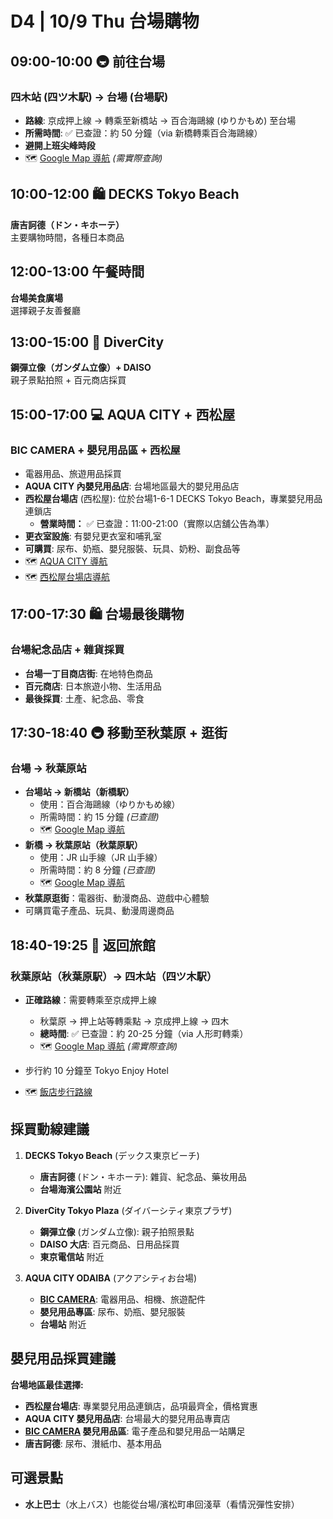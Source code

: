 # D4 | 10/9 Thu 台場購物

## **09:00-10:00** 🚇 前往台場

### 四木站 (四ツ木駅) → 台場 (台場駅)

- **路線**: 京成押上線 → 轉乘至新橋站 → 百合海鷗線 (ゆりかもめ) 至台場
- **所需時間**: ✅ 已查證：約 50 分鐘（via 新橋轉乘百合海鷗線）
- **避開上班尖峰時段**
- 🗺️ [Google Map 導航](https://www.google.com/maps/dir/四ツ木駅/台場駅) *(需實際查詢)*

## **10:00-12:00** 🛍️ DECKS Tokyo Beach

**唐吉訶德（ドン・キホーテ）**  
主要購物時間，各種日本商品

## **12:00-13:00** 午餐時間

**台場美食廣場**  
選擇親子友善餐廳

## **13:00-15:00** 🤖 DiverCity

**鋼彈立像（ガンダム立像）+ DAISO**  
親子景點拍照 + 百元商店採買

## **15:00-17:00** 💻 AQUA CITY + 西松屋

### BIC CAMERA + 嬰兒用品區 + 西松屋

- 電器用品、旅遊用品採買
- **AQUA CITY 內嬰兒用品店**: 台場地區最大的嬰兒用品店
- **西松屋台場店** (西松屋): 位於台場1-6-1 DECKS Tokyo Beach，專業嬰兒用品連鎖店
  - **營業時間：** ✅ 已查證：11:00-21:00（實際以店舖公告為準）
- **更衣室設施**: 有嬰兒更衣室和哺乳室
- **可購買**: 尿布、奶瓶、嬰兒服裝、玩具、奶粉、副食品等
- 🗺️ [AQUA CITY 導航](https://www.google.com/maps/dir/ダイバーシティ東京プラザ/アクアシティお台場)
- 🗺️ [西松屋台場店導航](https://www.google.com/maps/search/西松屋+台場)

## **17:00-17:30** 🛍️ 台場最後購物

### 台場紀念品店 + 雜貨採買

- **台場一丁目商店街**: 在地特色商品
- **百元商店**: 日本旅遊小物、生活用品
- **最後採買**: 土產、紀念品、零食

## **17:30-18:40** 🚇 移動至秋葉原 + 逛街

### 台場 → 秋葉原站

- **台場站 → 新橋站（新橋駅）**
  - 使用：百合海鷗線（ゆりかもめ線）
  - 所需時間：約 15 分鐘 *(已查證)*
  - 🗺️ [Google Map 導航](https://www.google.com/maps/dir/台場駅/新橋駅)
- **新橋 → 秋葉原站（秋葉原駅）**  
  - 使用：JR 山手線（JR 山手線）
  - 所需時間：約 8 分鐘 *(已查證)*
  - 🗺️ [Google Map 導航](https://www.google.com/maps/dir/新橋駅/秋葉原駅)
- **秋葉原逛街**：電器街、動漫商品、遊戲中心體驗
- 可購買電子產品、玩具、動漫周邊商品

## **18:40-19:25** 🏨 返回旅館

### 秋葉原站（秋葉原駅）→ 四木站（四ツ木駅）

- **正確路線**：需要轉乘至京成押上線  
  - 秋葉原 → 押上站等轉乘點 → 京成押上線 → 四木
  - **總時間**: ✅ 已查證：約 20-25 分鐘（via 人形町轉乘）
  - 🗺️ [Google Map 導航](https://www.google.com/maps/dir/秋葉原駅/四ツ木駅) *(需實際查詢)*

- 步行約 10 分鐘至 Tokyo Enjoy Hotel
- 🗺️ [飯店步行路線](https://www.google.com/maps/dir/四ツ木駅/Tokyo+Enjoy+Hotel)

## 採買動線建議

1. **DECKS Tokyo Beach** (デックス東京ビーチ)
   - **唐吉訶德** (ドン・キホーテ): 雜貨、紀念品、藥妆用品
   - **台場海濱公園站** 附近

2. **DiverCity Tokyo Plaza** (ダイバーシティ東京プラザ)
   - **鋼彈立像** (ガンダム立像): 親子拍照景點
   - **DAISO 大店**: 百元商品、日用品採買
   - **東京電信站** 附近

3. **AQUA CITY ODAIBA** (アクアシティお台場)
   - **[BIC CAMERA](https://bobbyfun.tw/2024-01-25-2807/)**: 電器用品、相機、旅遊配件
   - **嬰兒用品專區**: 尿布、奶瓶、嬰兒服裝
   - **台場站** 附近

## 嬰兒用品採買建議

**台場地區最佳選擇:**

- **西松屋台場店**: 專業嬰兒用品連鎖店，品項最齊全，價格實惠
- **AQUA CITY 嬰兒用品店**: 台場最大的嬰兒用品專賣店
- **[BIC CAMERA](https://bobbyfun.tw/2024-01-25-2807/) 嬰兒用品區**: 電子產品和嬰兒用品一站購足
- **唐吉訶德**: 尿布、濽紙巾、基本用品

## 可選景點

- **水上巴士**（水上バス）也能從台場/濱松町串回淺草（看情況彈性安排）
